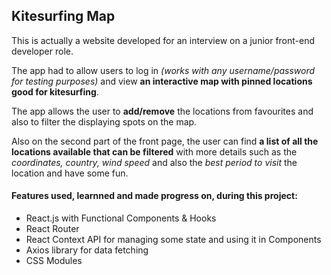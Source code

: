 ## Kitesurfing Map

This is actually a website developed for an interview on a junior front-end developer role.

The app had to allow users to log in _(works with any username/password for testing purposes)_ and view **an interactive map with pinned locations good for kitesurfing**.

The app allows the user to **add/remove** the locations from favourites and also to filter the displaying spots on the map.

Also on the second part of the front page, the user can find **a list of all the locations available that can be filtered** with more details such as the _coordinates, country, wind speed_ and also the _best period to visit_ the location and have some fun.

#### Features used, learnned and made progress on, during this project:

- React.js with Functional Components & Hooks
- React Router
- React Context API for managing some state and using it in Components
- Axios library for data fetching
- CSS Modules
